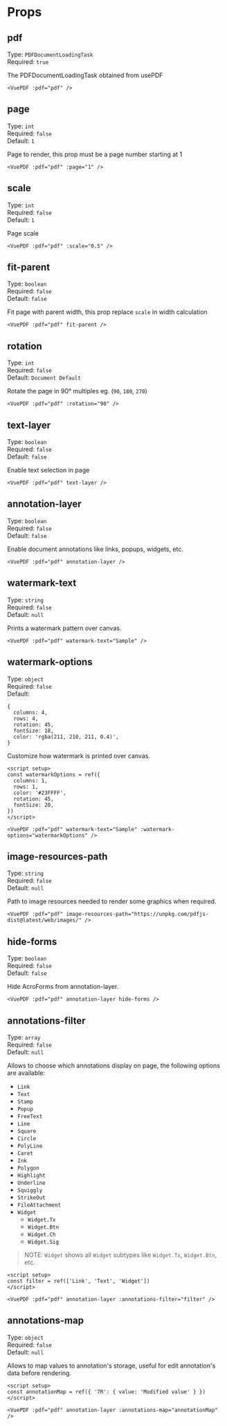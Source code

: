 # Props

## pdf

Type: `PDFDocumentLoadingTask` <br/>
Required: `true`

The PDFDocumentLoadingTask obtained from usePDF

```vue
<VuePDF :pdf="pdf" />
```

## page

Type: `int` <br/>
Required: `false` <br />
Default: `1`

Page to render, this prop must be a page number starting at 1

```vue
<VuePDF :pdf="pdf" :page="1" />
```

## scale

Type: `int` <br />
Required: `false` <br />
Default: `1`

Page scale

```vue
<VuePDF :pdf="pdf" :scale="0.5" />
```

## fit-parent

Type: `boolean` <br /> 
Required: `false` <br />
Default: `false`

Fit page with parent width, this prop replace `scale` in width calculation

```vue
<VuePDF :pdf="pdf" fit-parent />
```

## rotation

Type: `int` <br />
Required: `false` <br />
Default: `Document Default`

Rotate the page in 90° multiples eg. (`90`, `180`, `270`)

```vue
<VuePDF :pdf="pdf" :rotation="90" />
```

## text-layer

Type: `boolean` <br />
Required: `false` <br />
Default: `false`

Enable text selection in page

```vue
<VuePDF :pdf="pdf" text-layer />
```

## annotation-layer

Type: `boolean` <br />
Required: `false` <br />
Default: `false`

Enable document annotations like links, popups, widgets, etc.

```vue
<VuePDF :pdf="pdf" annotation-layer />
```

## watermark-text 

Type: `string` <br />
Required: `false` <br />
Default: `null`

Prints a watermark pattern over canvas.

```vue
<VuePDF :pdf="pdf" watermark-text="Sample" />
```

## watermark-options <badge type="tip" text="v1.8" vertical="middle" />

Type: `object` <br />
Required: `false` <br />
Default: 
```
{
  columns: 4,
  rows: 4,
  rotation: 45,
  fontSize: 18,
  color: 'rgba(211, 210, 211, 0.4)',
}
```

Customize how watermark is printed over canvas.

```vue
<script setup>
const watermarkOptions = ref({
  columns: 1,
  rows: 1,
  color: '#23FFFF',
  rotation: 45,
  fontSize: 20,
})
</script>

<VuePDF :pdf="pdf" watermark-text="Sample" :watermark-options="watermarkOptions" />
```

## image-resources-path 

Type: `string` <br />
Required: `false` <br />
Default: `null` <br />

Path to image resources needed to render some graphics when required.

```vue
<VuePDF :pdf="pdf" image-resources-path="https://unpkg.com/pdfjs-dist@latest/web/images/" />
```

## hide-forms 

Type: `boolean` <br />
Required: `false` <br />
Default: `false` <br />

Hide AcroForms from annotation-layer.

```vue
<VuePDF :pdf="pdf" annotation-layer hide-forms />
```

## annotations-filter

Type: `array` <br />
Required: `false` <br />
Default: `null`

Allows to choose which annotations display on page, the following options are available:

*  `Link`
*  `Text`
*  `Stamp`
*  `Popup`
*  `FreeText`
*  `Line`
*  `Square`
*  `Circle`
*  `PolyLine`
*  `Caret`
*  `Ink`
*  `Polygon`
*  `Highlight`
*  `Underline`
*  `Squiggly`
*  `StrikeOut`
*  `FileAttachment`
*  `Widget`
    *  `Widget.Tx`
    *  `Widget.Btn`
    *  `Widget.Ch`
    *  `Widget.Sig`

> NOTE: `Widget` shows all `Widget` subtypes like `Widget.Tx`, `Widget.Btn`, etc.


```vue
<script setup>
const filter = ref(['Link', 'Text', 'Widget'])
</script>

<VuePDF :pdf="pdf" annotation-layer :annotations-filter="filter" />
```

## annotations-map 

Type: `object` <br />
Required: `false` <br />
Default: `null` <br />

Allows to map values to annotation's storage, useful for edit annotation's data before rendering.

```vue
<script setup>
const annotationMap = ref({ '7R': { value: 'Modified value' } })
</script>

<VuePDF :pdf="pdf" annotation-layer :annotations-map="annotationMap" />
```

<!-- > NOTE: `annotations-filter` has more precedence than `annotations-map`, so if both used, annotations will be first filter and then mapped. -->